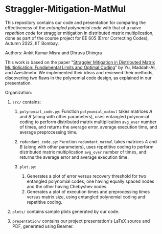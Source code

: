 # Straggler-Mitigation-MatMul
This repository contains our code and presentation for comparing the effectiveness of the <i>entangled polynomial code</i> with that of a naive <i>repetition code</i> for straggler mitigation in distributed matrix multiplication, done as part of the course project for EE 605 (Error Correcting Codes), Autumn 2022, IIT Bombay.

Authors: Ankit Kumar Misra and Dhruva Dhingra

This work is based on the paper "[Straggler Mitigation in Distributed Matrix Multiplication: Fundamental Limits and Optimal Coding](https://ieeexplore.ieee.org/abstract/document/8949560)" by Yu, Maddah-Ali, and Avestimehr. We implemented their ideas and reviewed their methods, discovering two flaws in the polynomial code design, as explained in our presentation.

Organization:
1. `src/` contains:

    1. `polynomial_code.py`: Function `polynomial_matmul` takes matrices $A$ and $B$ (along with other parameters), uses entangled polynomial coding to perform distributed matrix multiplication `avg_over` number of times, and returns the average error, average execution time, and average preprocessing time.
    2. `redundant_code.py`: Function `redundant_matmul` takes matrices $A$ and $B$ (along with other parameters), uses repetitive coding to perform distributed matrix multiplication `avg_over` number of times, and returns the average error and average execution time.
    3. `plot.py`:
    
        1. Generates a plot of error versus recovery threshold for two entangled polynomial codes, one having equally spaced nodes and the other having Chebyshev nodes.
        2. Generates a plot of execution times and preprocessing times versus matrix size, using entangled polynomial coding and repetitive coding.

2. `plots/` contains sample plots generated by our code.
3. `presentation/` contains our project presentation's LaTeX source and PDF, generated using Beamer.
